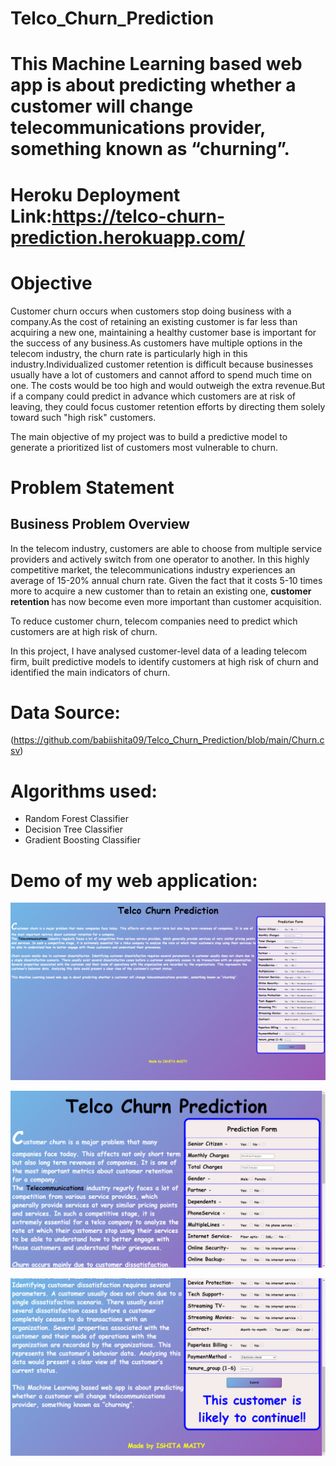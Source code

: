 # Telco_Churn_Prediction

# This Machine Learning based web app is about predicting whether a customer will change telecommunications provider, something known as “churning”.

# Heroku Deployment Link:https://telco-churn-prediction.herokuapp.com/ 

# Objective
Customer churn occurs when customers stop doing business with a company.As the cost of retaining an existing customer is far less than acquiring a new one, maintaining a healthy customer base is important for the success of any business.As customers have multiple options in the telecom industry, the churn rate is particularly high in this industry.Individualized customer retention is difficult because businesses usually have a lot of customers and cannot afford to spend much time on one. The costs would be too high and would outweigh the extra revenue.But if a company could predict in advance which customers are at risk of leaving, they could focus customer retention efforts by directing them solely toward such "high risk" customers.

The main objective of my project was to build a predictive model to generate a prioritized list of customers most vulnerable to churn.

# Problem Statement
## Business Problem Overview

In the telecom industry, customers are able to choose from multiple service providers and actively switch from one operator to another. In this highly competitive market, the telecommunications industry experiences an average of 15-20% annual churn rate. Given the fact that it costs 5-10 times more to acquire a new customer than to retain an existing one, <b> customer retention </b> has now become even more important than customer acquisition.

To reduce customer churn, telecom companies need to predict which customers are at high risk of churn.

In this project, I have analysed customer-level data of a leading telecom firm, built predictive models to identify customers at high risk of churn and identified the main indicators of churn.

# Data Source:
(https://github.com/babiishita09/Telco_Churn_Prediction/blob/main/Churn.csv)

# Algorithms used:
* Random Forest Classifier
* Decision Tree Classifier
* Gradient Boosting Classifier

# Demo of my web application:
![alt-text](https://github.com/babiishita09/Telco_Churn_Prediction/blob/main/Screenshot%20(42).png)

![alt-text](https://github.com/babiishita09/Telco_Churn_Prediction/blob/main/Screenshot%20(36).png)

![alt-text](https://github.com/babiishita09/Telco_Churn_Prediction/blob/main/Screenshot%20(39).png)

